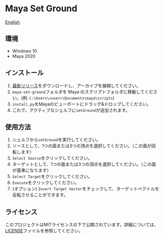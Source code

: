 # Maya Set Ground

[English](README.md)

## 環境

- Windows 10
- Maya 2020

## インストール

1. [最新リリース](https://github.com/NinaMina2737/maya-set-ground/releases/latest)をダウンロードし、アーカイブを展開してください。
2. `maya-set-ground`フォルダを Maya のスクリプトフォルダに移動してください。(例: `C:\Users\<user>\Documents\maya\scripts`)
3. `install.py`をMayaのビューポートにドラッグ&ドロップしてください。
4. これで、アクティブなシェルフに`setGround`が追加されます。

## 使用方法

1. シェルフから`setGround`を実行してください。
2. ソースとして、1つの面または3つの頂点を選択してください。（この面が回転します）
3. `Select Source`をクリックしてください。
4. ターゲットとして、1つの面または3つの頂点を選択してください。（この面が基準になります）
5. `Select Target`をクリックしてください。
6. `Execute`をクリックしてください。
7. (オプション) `Invert Target Vector`をチェックして、ターゲットベクトルを反転させることができます。

## ライセンス

このプロジェクトはMITライセンスの下で公開されています。詳細については、[LICENSE](LICENSE)ファイルを参照してください。
